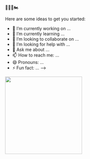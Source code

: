 🚀🎸📕🏍️

Here are some ideas to get you started:

- 🔭 I’m currently working on ...
- 🌱 I’m currently learning ...
- 👯 I’m looking to collaborate on ...
- 🤔 I’m looking for help with ...
- 💬 Ask me about ...
- 📫 How to reach me: ...
- 😄 Pronouns: ...
- ⚡ Fun fact: ...
-->

<a href="https://media.giphy.com/media/Rqhvhmtttbjzy/giphy.gif"><img src="https://media.giphy.com/media/Rqhvhmtttbjzy/giphy.gif" align="center" width="250" ></a>


